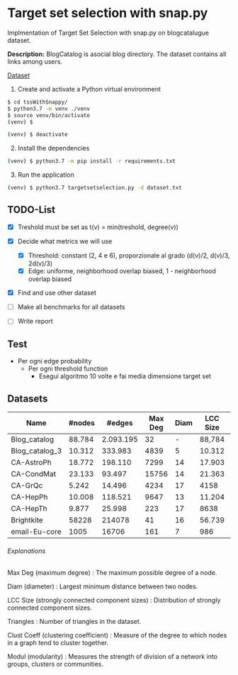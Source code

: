 # Target set selection with snap.py

Implmentation of Target Set Selection with snap.py on blogcatalugue dataset.

**Description:** BlogCatalog is asocial blog directory. The dataset contains all links among users.

[Dataset](http://networkrepository.com/soc-BlogCatalog.php)

1. Create and activate a Python virtual environment

```sh
$ cd tssWithSnappy/
$ python3.7 -m venv ./venv
$ source venv/bin/activate
(venv) $
```

```sh
(venv) $ deactivate
```

2. Install the dependencies

```sh
(venv) $ python3.7 -m pip install -r requirements.txt
```

3. Run the application

```sh
(venv) $ python3.7 targetsetselection.py -d dataset.txt
```

## TODO-List

- [x] Treshold must be set as t(v) = min(treshold, degree(v))  
- [x] Decide what metrics we will use
  - [x] Threshold: constant (2, 4 e 6), proporzionale al grado (d(v)/2, d(v)/3, 2d(v)/3)
  - [x] Edge: uniforme, neighborhood overlap biased, 1 - neighborhood overlap biased 
- [x] Find and use other dataset
- [ ] Make all benchmarks for all datasets
- [ ] Write report


## Test
- Per ogni edge probability
  - Per ogni threshold function
    - Esegui algoritmo 10 volte e fai media dimensione target set

## Datasets

| Name             | #nodes  | #edges    | Max Deg | Diam | LCC Size | #Triangles  | Clust Coeff | Modul  |
| ---------------- | ------- | --------- | ------- | ---- | -------- | ----------- | ----------- | ------ |
| Blog_catalog     | 88.784  | 2.093.195 | 32      | -    | 88,784   | 51.193.389  | 0.3533      | 0.3182 |
| Blog_catalog_3   | 10.312  | 333.983   | 4839    | 5    | 10.312   | 5.608.664   | 0.4631      | 0.2374 |
| CA-AstroPh       | 18.772  | 198.110   | 7299    | 14   | 17.903   | 1.351.441   | 0.6309      | 0.3072 |
| CA-CondMat       | 23.133  | 93.497    | 15756   | 14   | 21.363   | 173.361     | 0.6339      | 0.5809 |
| CA-GrQc          | 5.242   | 14.496    | 4234    | 17   | 4158     | 48.260      | 0.5304      | 0.7433 |
| CA-HepPh         | 10.008  | 118.521   | 9647    | 13   | 11.204   | 3.358.499   | 0.6118      | 0.5085 |
| CA-HepTh         | 9.877   | 25.998    | 223     | 17   | 8638     | 28.399      | 0.4718      | 0.6128 |
| Brightkite       | 58228   | 214078    | 41      | 16   | 56.739   | 494.728     | 0.1723      | 0.172  |
| email-Eu-core    | 1005    | 16706     | 161     | 7    | 986      | 105.461     | 0.3994      | 0.5391 |

###### Explanations

Max Deg (maximum degree)
: The maximum possible degree of a node.

Diam (diameter)
: Largest minimum distance between two nodes.

LCC Size (strongly connected component sizes)
: Distribution of strongly connected component sizes.

Triangles
: Number of triangles in the dataset.

Clust Coeff (clustering coefficient)
: Measure of the degree to which nodes in a graph tend to cluster together.

Modul (modularity)
: Measures the strength of division of a network into groups, clusters or communities.
